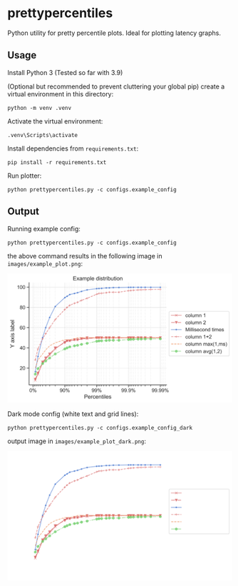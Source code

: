 # prettypercentiles

Python utility for pretty percentile plots. Ideal for plotting latency graphs.

## Usage

Install Python 3 (Tested so far with 3.9)

(Optional but recommended to prevent cluttering your global pip) create a virtual environment in this directory:

```
python -m venv .venv
```

Activate the virtual environment:

```
.venv\Scripts\activate
```

Install dependencies from `requirements.txt`:

```
pip install -r requirements.txt
```

Run plotter:

```
python prettypercentiles.py -c configs.example_config
```

## Output

Running example config:

```
python prettypercentiles.py -c configs.example_config
```

the above command results in the following image in `images/example_plot.png`:

![Example plot](images/example_plot.png "Example plot")

Dark mode config (white text and grid lines):

```
python prettypercentiles.py -c configs.example_config_dark
```

output image in `images/example_plot_dark.png`:

![Example plot dark](images/example_plot_dark.png "Example plot dark")
